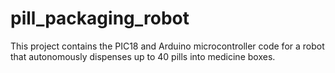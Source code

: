 # pill_packaging_robot
This project contains the PIC18 and Arduino microcontroller code for a robot that autonomously dispenses up to 40 pills into medicine boxes.
